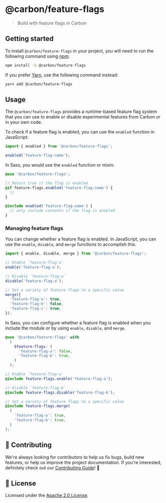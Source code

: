 # @carbon/feature-flags

> Build with feature flags in Carbon

## Getting started

To install `@carbon/feature-flags` in your project, you will need to run the
following command using [npm](https://www.npmjs.com/):

```bash
npm install -S @carbon/feature-flags
```

If you prefer [Yarn](https://yarnpkg.com/en/), use the following command
instead:

```bash
yarn add @carbon/feature-flags
```

## Usage

The `@carbon/feature-flags` provides a runtime-based feature flag system that
you can use to enable or disable experimental features from Carbon or in your
own code.

To check if a feature flag is enabled, you can use the `enabled` function in
JavaScript:

```js
import { enabled } from '@carbon/feature-flags';

enabled('feature-flag-name');
```

In Sass, you would use the `enabled` function or mixin:

```scss
@use '@carbon/feature-flags';

// Return true if the flag is enabled
@if feature-flags.enabled('feature-flag-name') {
  //
}

@include enabled('feature-flag-name') {
  // only include contents if the flag is enabled
}
```

### Managing feature flags

You can change whether a feature flag is enabled. In JavaScript, you can use the
`enable`, `disable`, and `merge` functions to accomplish this.

```js
import { enable, disable, merge } from '@carbon/feature-flags';

// Enable `feature-flag-a`
enable('feature-flag-a');

// Disable `feature-flag-a`
disable('feature-flag-a');

// Set a variety of feature flags to a specific value
merge({
  'feature-flag-a': true,
  'feature-flag-b': false,
  'feature-flag-c': true,
});
```

In Sass, you can configure whether a feature flag is enabled when you include
the module or by using `enable`, `disable`, and `merge`.

```scss
@use '@carbon/feature-flags' with
  (
    $feature-flags: (
      'feature-flag-a': false,
      'feature-flag-b': true,
    )
  );

// Enable `feature-flag-a`
@include feature-flags.enable('feature-flag-a');

// Disable `feature-flag-b`
@include feature-flags.disable('feature-flag-b');

// Set a variety of feature flags to a specific value
@include feature-flags.merge(
  (
    'feature-flag-a': true,
    'feature-flag-b': true,
  )
);
```

## 🙌 Contributing

We're always looking for contributors to help us fix bugs, build new features,
or help us improve the project documentation. If you're interested, definitely
check out our [Contributing Guide](/.github/CONTRIBUTING.md)! 👀

## 📝 License

Licensed under the [Apache 2.0 License](/LICENSE).
